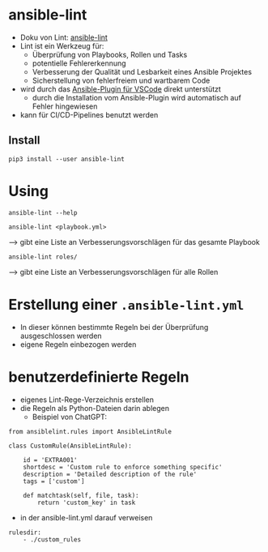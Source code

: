 # ansible-lint

- Doku von Lint: [ansible-lint](https://ansible.readthedocs.io/projects/lint/)
- Lint ist ein Werkzeug für:
	- Überprüfung von Playbooks, Rollen und Tasks
	- potentielle Fehlererkennung
	- Verbesserung der Qualität und Lesbarkeit eines Ansible Projektes
	- Sicherstellung von fehlerfreiem und wartbarem Code
- wird durch das [Ansible-Plugin für VSCode](https://marketplace.visualstudio.com/items?itemName=redhat.ansible) direkt unterstützt
	- durch die Installation vom Ansible-Plugin wird automatisch auf Fehler hingewiesen
- kann für CI/CD-Pipelines benutzt werden



## Install

```
pip3 install --user ansible-lint
```

# Using

```
ansible-lint --help
```

```
ansible-lint <playbook.yml>
```
--> gibt eine Liste an Verbesserungsvorschlägen für das gesamte Playbook

```
ansible-lint roles/
```
--> gibt eine Liste an Verbesserungsvorschlägen für alle Rollen

# Erstellung einer `.ansible-lint.yml`

- In dieser können bestimmte Regeln bei der Überprüfung ausgeschlossen werden
- eigene Regeln einbezogen werden

# benutzerdefinierte Regeln

- eigenes Lint-Rege-Verzeichnis erstellen
- die Regeln als Python-Dateien darin ablegen
	- Beispiel von ChatGPT:
```
from ansiblelint.rules import AnsibleLintRule 

class CustomRule(AnsibleLintRule): 

	id = 'EXTRA001' 
	shortdesc = 'Custom rule to enforce something specific'
	description = 'Detailed description of the rule' 
	tags = ['custom']
	
	def matchtask(self, file, task): 
		return 'custom_key' in task
```
- in der ansible-lint.yml darauf verweisen
```
rulesdir:
	- ./custom_rules
```